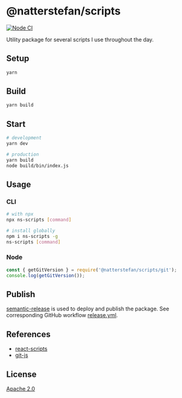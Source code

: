 # @natterstefan/scripts

[![Node CI](https://github.com/natterstefan/scripts/actions/workflows/ci.yml/badge.svg)](https://github.com/natterstefan/scripts/actions/workflows/ci.yml)

Utility package for several scripts I use throughout the day.

## Setup

```bash
yarn
```

## Build

```bash
yarn build
```

## Start

```bash
# development
yarn dev

# production
yarn build
node build/bin/index.js
```

## Usage

### CLI

```bash
# with npx
npx ns-scripts [command]

# install globally
npm i ns-scripts -g
ns-scripts [command]
```

### Node

```js
const { getGitVersion } = require('@natterstefan/scripts/git');
console.log(getGitVersion());
```

## Publish

[semantic-release](https://github.com/semantic-release) is used to deploy and
publish the package. See corresponding GitHub workflow [release.yml](.github/workflows/release.yml).

## References

- [react-scripts](https://github.com/facebook/create-react-app/tree/fddce8a9e21bf68f37054586deb0c8636a45f50b/packages/react-scripts)
- [git-js](https://github.com/steveukx/git-js/tree/cb56da3aee76223faf94ed207c28e396620a3eaa)

## License

[Apache 2.0](LICENSE)
